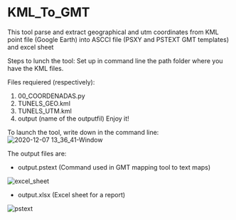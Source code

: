 # KML_To_GMT
This tool parse and extract geographical and utm coordinates from KML point file (Google Earth) into ASCCI file (PSXY and PSTEXT GMT templates) and excel sheet

Steps to lunch the tool:
Set up in command line the path folder where you have the KML files.

Files requiered (respectively):
1. 00_COORDENADAS.py
2. TUNELS_GEO.kml
3. TUNELS_UTM.kml
4. output (name of the outputfil)
Enjoy it!

To launch the tool, write down in the command line:
![2020-12-07 13_36_41-Window](https://user-images.githubusercontent.com/52880203/101357547-df27a080-3899-11eb-83ae-dcd953f810ca.png)

The output files are: 
- output.pstext (Command used in GMT mapping tool to text maps)

![excel_sheet](https://user-images.githubusercontent.com/52880203/101357293-8821cb80-3899-11eb-95f7-9f3e11999ccb.png)

- output.xlsx (Excel sheet for a report)

![pstext](https://user-images.githubusercontent.com/52880203/101357820-42193780-389a-11eb-870d-53d227c68fb2.png)

